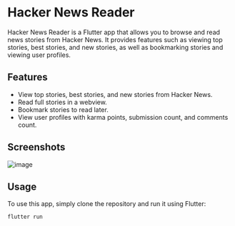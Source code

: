 # Hacker News Reader

Hacker News Reader is a Flutter app that allows you to browse and read news stories from Hacker News. It provides features such as viewing top stories, best stories, and new stories, as well as bookmarking stories and viewing user profiles.

## Features

- View top stories, best stories, and new stories from Hacker News.
- Read full stories in a webview.
- Bookmark stories to read later.
- View user profiles with karma points, submission count, and comments count.

## Screenshots

![image](https://github.com/DevloperAmanSingh/flutter_application_1/assets/80804989/50700b74-ad0f-45c5-86db-d01fb08c68df)


## Usage

To use this app, simply clone the repository and run it using Flutter:

```bash
flutter run
